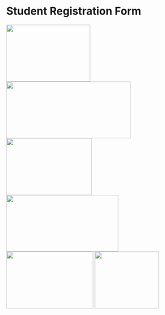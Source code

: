 # Student Registration Form

<a>
   <img src="https://github.com/ccemerdem/Student-Registration-Form/assets/112133474/9814d86b-ab49-4a77-ba0f-470324144d87" width="222" height="150" >
</a>
<a>
   <img src="https://github.com/ccemerdem/Student-Registration-Form/assets/112133474/0974478d-30f8-4e54-ae22-2e5131864a64" width="329" height="149" >
</a>
<a>
   <img src="https://github.com/ccemerdem/Student-Registration-Form/assets/112133474/74182ad0-7d51-44fd-a0e8-887d8c769d05" width="226" height="150" >
</a>
<a>
   <img src="https://github.com/ccemerdem/Student-Registration-Form/assets/112133474/60d2d080-300f-4c29-921c-9f1e8214ac10" width="296" height="149" >
</a>
<a>
   <img src="https://github.com/ccemerdem/Student-Registration-Form/assets/112133474/0a4df919-a45c-40a2-b572-7182ba6b389f" width="230" height="150" >
</a>
<a>
   <img src="https://github.com/ccemerdem/Student-Registration-Form/assets/112133474/503cee92-9183-4eff-935e-4878b6a88a7f" width="170" height="150" >
</a>
